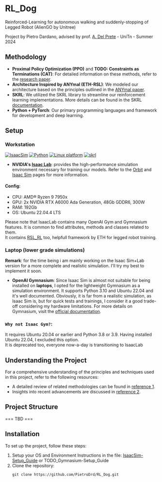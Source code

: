 # RL_Dog 
Reinforced-Learning for autonomous walking and suddenly-stopping of Legged Robot (AlienGO by Unitree)

Project by Pietro Dardano, advised by prof. [A. Del Prete](https://andreadelprete.github.io/) - UniTn - Summer 2024

## Methodology
- **Proximal Policy Optimization (PPO)** and **TODO: Constraints as Terminations (CAT)**: For detailed information on these methods, refer to the [research paper](https://arxiv.org/pdf/2403.18765).
- **Architecture Inspired by ANYmal (ETH-RSL)**: We modeled our architecture based on the principles outlined in the [ANYmal paper](https://www.science.org/doi/epdf/10.1126/scirobotics.aau5872).
- **SKRL**: We utilized the SKRL library to streamline our reinforcement learning implementations. More details can be found in the SKRL [documentation](https://skrl.readthedocs.io/en/latest/intro/getting_started.html).
- **Python + PyTorch**: Our primary programming languages and framework for development and deep learning.

## Setup
### Workstation

[![IsaacSim](https://img.shields.io/badge/IsaacSim-4.0-silver.svg)](https://docs.omniverse.nvidia.com/isaacsim/latest/overview.html)
[![Python](https://img.shields.io/badge/python-3.10-blue.svg)](https://docs.python.org/3/whatsnew/3.10.html)
[![Linux platform](https://img.shields.io/badge/platform-linux--64-orange.svg)](https://releases.ubuntu.com/22.04/)
[![skrl](https://img.shields.io/badge/skrl-1.2.0-green.svg)](https://skrl.readthedocs.io/en/latest/)

- **NVIDIA's [Isaac Lab](https://isaac-sim.github.io/IsaacLab/)**:  provides the high-performance simulation environment necessary for training our models. Refer to the [Orbit](https://isaac-orbit.github.io/) and [Isaac Sim](https://docs.omniverse.nvidia.com/isaacsim/latest/overview.html) pages for more information. <br>

#### Config: 
- CPU: AMD® Ryzen 9 7950x
- GPU: 2x NVIDIA RTX A6000 Ada Generation, 48Gb GDDR6, 300W
- RAM: 192Gb
- OS: Ubuntu 22.04.4 LTS

Please note that IsaacLab contains many OpenAI Gym and Gymnasium features. It is common to find attributes, methods and classes related to them. <br>
It contains [RSL_RL](https://github.com/leggedrobotics/rsl_rl/tree/master) too, helpfull framework by ETH for legged robot training.

### Laptop (lower grade simulations)
**Remark**: for the time being i am mainly working on the Isaac Sim+Lab version for a more complete and realistic simulation. I'll try my best to implement it soon.

- **OpenAI Gymnasium**: Since Isaac Sim is almost not suitable for being installed on **laptops**, I opted for the lightweight Gymnasium as a simulation environment. It supports Python 3.10 and Ubuntu 22.04 and it's well documented. Obviously, it is far from a realistic simulation, as Isaac Sim is, but for quick tests and trainings, I consider it a good trade-off considering my hardware limitations. For more details on Gymnasium, visit the [official documentation](https://gymnasium.farama.org/).

### `Why not Isaac Gym?`: 
It requires Ubuntu 20.04 or earlier and Python 3.8 or 3.9. Having installed Ubuntu 22.04, I excluded this option. <br>
It is deprecated too, everyone now-a-day is transitioning to IsaacLab 


## Understanding the Project

For a comprehensive understanding of the principles and techniques used in this project, refer to the following resources:
- A detailed review of related methodologies can be found in [reference 1](https://journals.sagepub.com/doi/full/10.1177/17298814211007305).
- Insights into recent advancements are discussed in [reference 2](https://arxiv.org/html/2308.12517v2).

## Project Structure

 === TBD ===

## Installation

To set up the project, follow these steps:
1. Setup your OS and Environment
    Instructions in the file: [IsaacSim-Setup_Guide](https://github.com/pietrodardano/RL_Dog/blob/main/SETUP_GUIDE.md) or TODO_Gymnasium-Setup_Guide
1. Clone the repository:
   ```
   git clone https://github.com/PietroDrd/RL_Dog.git
   ```


